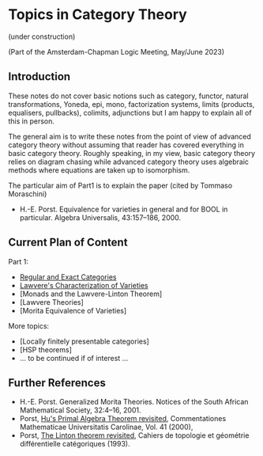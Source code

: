 # Topics in Category Theory

(under construction)

(Part of the Amsterdam-Chapman Logic Meeting, May/June 2023)

## Introduction

These notes do not cover basic notions such as category, functor, natural transformations, Yoneda, epi, mono, factorization systems, limits (products, equalisers, pullbacks), colimits, adjunctions but I am happy to explain all of this in person.

The general aim is to write these notes from the point of view of advanced category theory without assuming that reader has covered everything in basic category theory. Roughly speaking, in my view, basic category theory relies on diagram chasing while advanced category theory uses algebraic methods where equations are taken up to isomorphism.

The particular aim of Part1 is to explain the paper (cited by Tommaso Moraschini)

- H.-E. Porst. Equivalence for varieties in general and for BOOL in particular. Algebra Universalis, 43:157–186, 2000.

## Current Plan of Content

Part 1:
- [Regular and Exact Categories](https://hackmd.io/@alexhkurz/ByIHb3TB2) 
- [Lawvere's Characterization of Varieties](https://hackmd.io/@alexhkurz/rktG2E0r2)
- [Monads and the Lawvere-Linton Theorem]
- [Lawvere Theories]
- [Morita Equivalence of Varieties]

More topics:
- [Locally finitely presentable categories]
- [HSP theorems]
- ... to be continued if of interest ...

## Further References

- H.-E. Porst. Generalized Morita Theories. Notices of the South African Mathematical Society, 32:4–16, 2001.
- Porst, [Hu's Primal Algebra Theorem revisited](https://dml.cz/bitstream/handle/10338.dmlcz/119217/CommentatMathUnivCarolRetro_41-2000-4_19.pdf), Commentationes Mathematicae Universitatis Carolinae, Vol. 41 (2000), 
- Porst, [The Linton theorem revisited](http://www.numdam.org/article/CTGDC_1993__34_3_229_0.pdf), Cahiers de topologie et géométrie différentielle catégoriques (1993).


